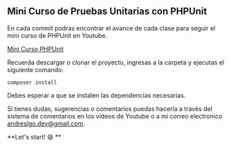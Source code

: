 ## Mini Curso de Pruebas Unitarias con PHPUnit

En cada commit podras encontrar el avance de cada clase para seguir el mini curso de PHPUnit en Youtube.

[Mini Curso PHPUnit](URL "https://www.youtube.com/watch?v=GqVba3vCg7A&list=PLUzkSYTtNRnbd7PtQpQXr2w5jar-WgSi8")

Recuerda descargar o clonar el proyecto, ingresas a la carpeta y ejecutas el siguiente comando:

`composer install`

Debes esperar a que se instalen las dependencias necesarias.

Si tienes dudas, sugerencias o comentarios puedas hacerla a través del sistema de comentarios en los videos de Youtube o a mi correo electronico andreslgo.dev@gmail.com.

**Let's start! :smile: **

